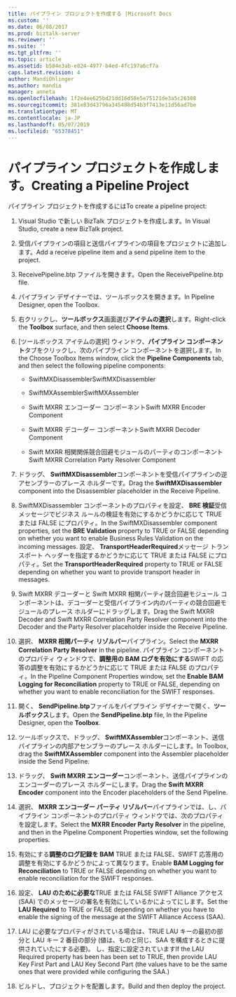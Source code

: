```yaml
---
title: パイプライン プロジェクトを作成する |Microsoft Docs
ms.custom: ''
ms.date: 06/08/2017
ms.prod: biztalk-server
ms.reviewer: ''
ms.suite: ''
ms.tgt_pltfrm: ''
ms.topic: article
ms.assetid: b584e3ab-e824-4977-b4ed-4fc197a6cf7a
caps.latest.revision: 4
author: MandiOhlinger
ms.author: mandia
manager: anneta
ms.openlocfilehash: 1f2e4ee625bd21dd16d58e5e75121de3a5c26308
ms.sourcegitcommit: 381e83d43796a345488d54b3f7413e11d56ad7be
ms.translationtype: MT
ms.contentlocale: ja-JP
ms.lasthandoff: 05/07/2019
ms.locfileid: "65378451"
---
```

# <a name="creating-a-pipeline-project"></a><span data-ttu-id="e2632-102">パイプライン プロジェクトを作成します。</span><span class="sxs-lookup"><span data-stu-id="e2632-102">Creating a Pipeline Project</span></span>
<span data-ttu-id="e2632-103">パイプライン プロジェクトを作成するには</span><span class="sxs-lookup"><span data-stu-id="e2632-103">To create a pipeline project:</span></span>  
  
1.  <span data-ttu-id="e2632-104">Visual Studio で新しい BizTalk プロジェクトを作成します。</span><span class="sxs-lookup"><span data-stu-id="e2632-104">In Visual Studio, create a new BizTalk project.</span></span>  
  
2.  <span data-ttu-id="e2632-105">受信パイプラインの項目と送信パイプラインの項目をプロジェクトに追加します。</span><span class="sxs-lookup"><span data-stu-id="e2632-105">Add a receive pipeline item and a send pipeline item to the project.</span></span>  
  
3.  <span data-ttu-id="e2632-106">ReceivePipeline.btp ファイルを開きます。</span><span class="sxs-lookup"><span data-stu-id="e2632-106">Open the ReceivePipeline.btp file.</span></span>  
  
4.  <span data-ttu-id="e2632-107">パイプライン デザイナーでは、ツールボックスを開きます。</span><span class="sxs-lookup"><span data-stu-id="e2632-107">In Pipeline Designer, open the Toolbox.</span></span>  
  
5.  <span data-ttu-id="e2632-108">右クリックし、**ツールボックス**画面選び**アイテムの選択**します。</span><span class="sxs-lookup"><span data-stu-id="e2632-108">Right-click the **Toolbox** surface, and then select **Choose Items**.</span></span>  
  
6.  <span data-ttu-id="e2632-109">[ツールボックス アイテムの選択] ウィンドウ、**パイプライン コンポーネント**タブをクリックし、次のパイプライン コンポーネントを選択します。</span><span class="sxs-lookup"><span data-stu-id="e2632-109">In the Choose Toolbox Items window, click the **Pipeline Components** tab, and then select the following pipeline components:</span></span>  
  
    -   <span data-ttu-id="e2632-110">SwiftMXDisassembler</span><span class="sxs-lookup"><span data-stu-id="e2632-110">SwiftMXDisassembler</span></span>  
  
    -   <span data-ttu-id="e2632-111">SwiftMXAssembler</span><span class="sxs-lookup"><span data-stu-id="e2632-111">SwiftMXAssembler</span></span>  
  
    -   <span data-ttu-id="e2632-112">Swift MXRR エンコーダー コンポーネント</span><span class="sxs-lookup"><span data-stu-id="e2632-112">Swift MXRR Encoder Component</span></span>  
  
    -   <span data-ttu-id="e2632-113">Swift MXRR デコーダー コンポーネント</span><span class="sxs-lookup"><span data-stu-id="e2632-113">Swift MXRR Decoder Component</span></span>  
  
    -   <span data-ttu-id="e2632-114">Swift MXRR 相関関係競合回避モジュールのパーティのコンポーネント</span><span class="sxs-lookup"><span data-stu-id="e2632-114">Swift MXRR Correlation Party Resolver Component</span></span>  
  
7.  <span data-ttu-id="e2632-115">ドラッグ、 **SwiftMXDisassembler**コンポーネントを受信パイプラインの逆アセンブラーのプレース ホルダーです。</span><span class="sxs-lookup"><span data-stu-id="e2632-115">Drag the **SwiftMXDisassembler** component into the Disassembler placeholder in the Receive Pipeline.</span></span>  
  
8.  <span data-ttu-id="e2632-116">SwiftMXDisassembler コンポーネントのプロパティを設定、 **BRE 検証**受信メッセージでビジネス ルールの検証を有効にするかどうかに応じて TRUE または FALSE にプロパティ。</span><span class="sxs-lookup"><span data-stu-id="e2632-116">In the SwiftMXDisassembler component properties, set the **BRE Validation** property to TRUE or FALSE depending on whether you want to enable Business Rules Validation on the incoming messages.</span></span> <span data-ttu-id="e2632-117">設定、 **TransportHeaderRequired**メッセージ トランスポート ヘッダーを指定するかどうかに応じて TRUE または FALSE にプロパティ。</span><span class="sxs-lookup"><span data-stu-id="e2632-117">Set the **TransportHeaderRequired** property to TRUE or FALSE depending on whether you want to provide transport header in messages.</span></span>  
  
9. <span data-ttu-id="e2632-118">Swift MXRR デコーダーと Swift MXRR 相関パーティ競合回避モジュール コンポーネントは、デコーダーと受信パイプライン内のパーティの競合回避モジュールのプレース ホルダーにドラッグします。</span><span class="sxs-lookup"><span data-stu-id="e2632-118">Drag the Swift MXRR Decoder and Swift MXRR Correlation Party Resolver component into the Decoder and the Party Resolver placeholder inside the Receive Pipeline.</span></span>  
  
10. <span data-ttu-id="e2632-119">選択、 **MXRR 相関パーティ リゾルバー**パイプライン。</span><span class="sxs-lookup"><span data-stu-id="e2632-119">Select the **MXRR Correlation Party Resolver** in the pipeline.</span></span> <span data-ttu-id="e2632-120">パイプライン コンポーネントのプロパティ ウィンドウで、**調整用の BAM ログを有効にする**SWIFT の応答の調整を有効にするかどうかに応じて TRUE または FALSE のプロパティ。</span><span class="sxs-lookup"><span data-stu-id="e2632-120">In the Pipeline Component Properties window, set the **Enable BAM Logging for Reconciliation** property to TRUE or FALSE, depending on whether you want to enable reconciliation for the SWIFT responses.</span></span>  
  
11. <span data-ttu-id="e2632-121">開く、 **SendPipeline.btp**ファイルをパイプライン デザイナーで開く、**ツールボックス**します。</span><span class="sxs-lookup"><span data-stu-id="e2632-121">Open the **SendPipeline.btp** file, In the Pipeline Designer, open the **Toolbox**.</span></span>  
  
12. <span data-ttu-id="e2632-122">ツールボックスで、ドラッグ、 **SwiftMXAssembler**コンポーネント、送信パイプラインの内部アセンブラーのプレース ホルダーにします。</span><span class="sxs-lookup"><span data-stu-id="e2632-122">In Toolbox, drag the **SwiftMXAssembler** component into the Assembler placeholder inside the Send Pipeline.</span></span>  
  
13. <span data-ttu-id="e2632-123">ドラッグ、 **Swift MXRR エンコーダー**コンポーネント、送信パイプラインのエンコーダーのプレース ホルダーにします。</span><span class="sxs-lookup"><span data-stu-id="e2632-123">Drag the **Swift MXRR Encoder** component into the Encoder placeholders of the Send Pipeline.</span></span>  
  
14. <span data-ttu-id="e2632-124">選択、 **MXRR エンコーダー パーティ リゾルバー**パイプラインでは、し、パイプライン コンポーネントのプロパティ ウィンドウでは、次のプロパティを設定します。</span><span class="sxs-lookup"><span data-stu-id="e2632-124">Select the **MXRR Encoder Party Resolver** in the pipeline, and then in the Pipeline Component Properties window, set the following properties.</span></span>  
  
15. <span data-ttu-id="e2632-125">有効にする**調整のログ記録を BAM** TRUE または FALSE、SWIFT 応答用の調整を有効にするかどうかによって異なります。</span><span class="sxs-lookup"><span data-stu-id="e2632-125">Enable **BAM Logging for Reconciliation** to TRUE or FALSE depending on whether you want to enable reconciliation for the SWIFT responses.</span></span>  
  
16. <span data-ttu-id="e2632-126">設定、 **LAU のために必要な**TRUE または FALSE SWIFT Alliance アクセス (SAA) でのメッセージの署名を有効にしているかによってにします。</span><span class="sxs-lookup"><span data-stu-id="e2632-126">Set the **LAU Required** to TRUE or FALSE depending on whether you have to enable the signing of the message at the SWIFT Alliance Access (SAA).</span></span>  
  
17. <span data-ttu-id="e2632-127">LAU に必要なプロパティがされている場合は、TRUE LAU キーの最初の部分と LAU キー 2 番目の部分 (値は、ものと同じ、SAA を構成するときに提供されていたにする必要)。 し、指定に設定されています</span><span class="sxs-lookup"><span data-stu-id="e2632-127">If the LAU Required property has been has been set to TRUE, then provide LAU Key First Part and LAU Key Second Part (the values have to be the same ones that were provided while configuring the SAA.)</span></span>  
  
18. <span data-ttu-id="e2632-128">ビルドし、プロジェクトを配置します。</span><span class="sxs-lookup"><span data-stu-id="e2632-128">Build and then deploy the project.</span></span>